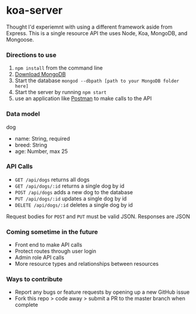 # koa-server
Thought I'd experiemnt with using a different framework aside from Express. This is a single resource API the uses Node, Koa, MongoDB, and Mongoose. 

### Directions to use
1. `npm install` from the command line
2.  [Download MongoDB](https://www.mongodb.com/download-center#community)
3.  Start the database `mongod --dbpath [path to your MongoDB folder here]`
4.  Start the server by running `npm start`  
5. use an application like [Postman](https://www.getpostman.com/) to make calls to the API

### Data model
dog
  - name: String, required
  - breed: String
  - age: Number, max 25

### API Calls
- `GET /api/dogs` returns all dogs
- `GET /api/dogs/:id` returns a single dog by id
- `POST /api/dogs` adds a new dog to the database
- `PUT /api/dogs/:id` updates a single dog by id
- `DELETE /api/dogs/:id` deletes a single dog by id

Request bodies for `POST` and `PUT` must be valid JSON.
Responses are JSON

### Coming sometime in the future
- Front end to make API calls
- Protect routes through user login
- Admin role API calls
- More resource types and relationships between resources

### Ways to contribute
- Report any bugs or feature requests by opening up a new GitHub issue
- Fork this repo > code away > submit a PR to the master branch when complete
